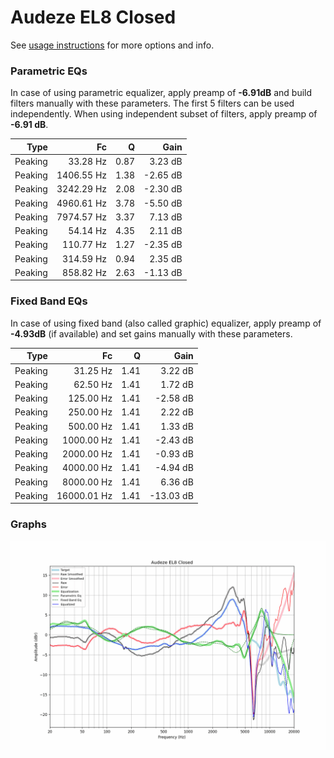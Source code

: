 # Audeze EL8 Closed
See [usage instructions](https://github.com/jaakkopasanen/AutoEq#usage) for more options and info.

### Parametric EQs
In case of using parametric equalizer, apply preamp of **-6.91dB** and build filters manually
with these parameters. The first 5 filters can be used independently.
When using independent subset of filters, apply preamp of **-6.91 dB**.

| Type    | Fc         |    Q | Gain     |
|--------:|-----------:|-----:|---------:|
| Peaking | 33.28 Hz   | 0.87 | 3.23 dB  |
| Peaking | 1406.55 Hz | 1.38 | -2.65 dB |
| Peaking | 3242.29 Hz | 2.08 | -2.30 dB |
| Peaking | 4960.61 Hz | 3.78 | -5.50 dB |
| Peaking | 7974.57 Hz | 3.37 | 7.13 dB  |
| Peaking | 54.14 Hz   | 4.35 | 2.11 dB  |
| Peaking | 110.77 Hz  | 1.27 | -2.35 dB |
| Peaking | 314.59 Hz  | 0.94 | 2.35 dB  |
| Peaking | 858.82 Hz  | 2.63 | -1.13 dB |

### Fixed Band EQs
In case of using fixed band (also called graphic) equalizer, apply preamp of **-4.93dB**
(if available) and set gains manually with these parameters.

| Type    | Fc          |    Q | Gain      |
|--------:|------------:|-----:|----------:|
| Peaking | 31.25 Hz    | 1.41 | 3.22 dB   |
| Peaking | 62.50 Hz    | 1.41 | 1.72 dB   |
| Peaking | 125.00 Hz   | 1.41 | -2.58 dB  |
| Peaking | 250.00 Hz   | 1.41 | 2.22 dB   |
| Peaking | 500.00 Hz   | 1.41 | 1.33 dB   |
| Peaking | 1000.00 Hz  | 1.41 | -2.43 dB  |
| Peaking | 2000.00 Hz  | 1.41 | -0.93 dB  |
| Peaking | 4000.00 Hz  | 1.41 | -4.94 dB  |
| Peaking | 8000.00 Hz  | 1.41 | 6.36 dB   |
| Peaking | 16000.01 Hz | 1.41 | -13.03 dB |

### Graphs
![](./Audeze%20EL8%20Closed.png)